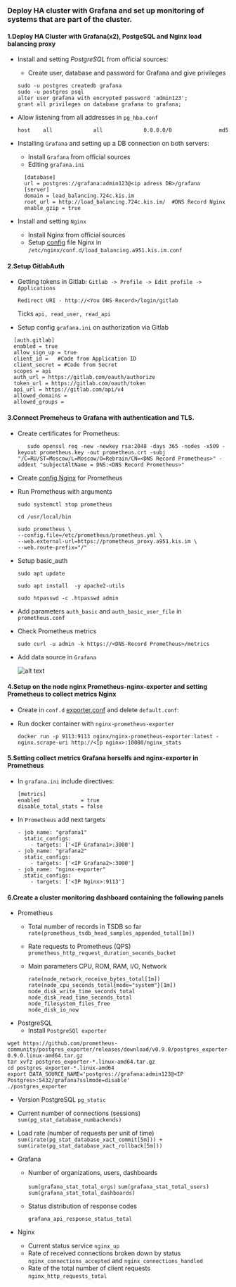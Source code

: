 ### Deploy HA cluster with Grafana and set up monitoring of systems that are part of the cluster.
#### 1.Deploy HA Cluster with Grafana(x2), PostgeSQL and Nginx load balancing proxy
- Install and setting *PostgreSQL* from official sources:
  - Create user, database and password for Grafana and give privileges
  ```sudo -u postgres createuser grafana
  sudo -u postgres createdb grafana
  sudo -u postgres psql
  alter user grafana with encrypted password 'admin123';
  grant all privileges on database grafana to grafana;

- Allow listening from all addresses in `pg_hba.conf`

  `host    all             all             0.0.0.0/0               md5`
- Installing `Grafana` and setting up a DB connection on both servers:
  - Install `Grafana` from official sources
  - Editing `grafana.ini`
  ```
    [database]
    url = postgres://grafana:admin123@<ip adress DB>/grafana
    [server]
    domain = load_balancing.724c.kis.im
    root_url = http://load_balancing.724c.kis.im/  #DNS Record Nginx
    enable_gzip = true
  ```
- Install and setting `Nginx`
  - Install Nginx from official sources
  - Setup [config](https://github.com/vadim-davydchenko/grafana_final/blob/master/load_balancing.a952.kis.im.conf) file Nginx in `/etc/nginx/conf.d/load_balancing.a951.kis.im.conf`

#### 2.Setup GitlabAuth
- Getting tokens in Gitlab:
  `Gitlab -> Profile -> Edit profile -> Applications`
  
  `Redirect URI - http://<You DNS Record>/login/gitlab`
  
  Ticks `api, read_user, read_api`
- Setup config `grafana.ini` on authorization via Gitlab
```
  [auth.gitlab]
  enabled = true
  allow_sign_up = true
  client_id =   #Code from Application ID
  client_secret = #Code from Secret
  scopes = api
  auth_url = https://gitlab.com/oauth/authorize
  token_url = https://gitlab.com/oauth/token
  api_url = https://gitlab.com/api/v4
  allowed_domains =
  allowed_groups = 
```

#### 3.Connect Promeheus to Grafana with authentication and TLS.
- Create certificates for Prometheus:
  ```sudo mkdir -p /etc/prometheus-certs && cd /etc/prometheus-certs
     sudo openssl req -new -newkey rsa:2048 -days 365 -nodes -x509 -keyout prometheus.key -out prometheus.crt -subj "/C=RU/ST=Moscow/L=Moscow/O=Rebrain/CN=<DNS Record Prometheus>" -addext "subjectAltName = DNS:<DNS Record Prometheus>"
- Create [config Nginx](https://github.com/vadim-davydchenko/grafana_final/blob/master/prometheus.conf) for Prometheus
- Run Prometheus with arguments

  `sudo systemctl stop prometheus`
  
  `cd /usr/local/bin`
  ```
  sudo prometheus \
  --config.file=/etc/prometheus/prometheus.yml \
  --web.external-url=https://prometheus_proxy.a951.kis.im \
  --web.route-prefix="/"
  ```
- Setup basic_auth

  `sudo apt update`
  
  `sudo apt install  -y apache2-utils`
  
  `sudo htpasswd -c .htpasswd admin`
  
- Add parameters `auth_basic` and `auth_basic_user_file` in `prometheus.conf`
- Check Prometheus metrics
  
  `sudo curl -u admin -k https://<DNS-Record Prometheus>/metrics`
- Add data source in `Grafana`
  
  ![alt text](https://github.com/vadim-davydchenko/grafana_final/blob/master/Data%20Source%20Grafana.jpg)
  
#### 4.Setup on the node nginx Prometheus-nginx-exporter and setting Prometheus to collect metrics Nginx

- Create in `conf.d` [exporter.conf](https://github.com/vadim-davydchenko/grafana_final/blob/master/exporter.conf) and delete `default.conf`:
- Run docker container with `nginx-prometheus-exporter`

  `docker run -p 9113:9113 nginx/nginx-prometheus-exporter:latest -nginx.scrape-uri http://<Ip nginx>:10080/nginx_stats`
#### 5.Setting collect metrics Grafana herselfs and nginx-exporter in Prometheus

- In `grafana.ini` include directives:
  ```
  [metrics]
  enabled             = true
  disable_total_stats = false
  ```
- In `Prometheus` add next targets
  
  ```
  - job_name: "grafana1"
    static_configs:
      - targets: ['<IP Grafana1>:3000']
  - job_name: "grafana2"
    static_configs:
      - targets: ['<IP Grafana2>:3000']
  - job_name: "nginx-exporter"
    static_configs:
      - targets: ['<IP Nginx>:9113']
  ```
#### 6.Create a cluster monitoring dashboard containing the following panels

- Prometheus
  - Total number of records in TSDB so far   `rate(prometheus_tsdb_head_samples_appended_total[1m])`
  - Rate requests to Prometheus (QPS)        `prometheus_http_request_duration_seconds_bucket`
  - Main parameters CPU, ROM, RAM, I/O, Network
    
    ```
    rate(node_network_receive_bytes_total[1m])
    rate(node_cpu_seconds_total{mode="system"}[1m])
    node_disk_write_time_seconds_total
    node_disk_read_time_seconds_total
    node_filesystem_files_free
    node_disk_io_now
    ```
- PostgreSQL
  - Install `PostgreSQl exporter`

```
wget https://github.com/prometheus-community/postgres_exporter/releases/download/v0.9.0/postgres_exporter-0.9.0.linux-amd64.tar.gz
tar xvfz postgres_exporter-*.linux-amd64.tar.gz
cd postgres_exporter-*.linux-amd64
export DATA_SOURCE_NAME='postgres://grafana:admin123@<IP Postgres>:5432/grafana?sslmode=disable'
./postgres_exporter
```
  - Version PostgreSQL        `pg_static`
  - Current number of connections (sessions)     `sum(pg_stat_database_numbackends)`
  - Load rate (number of requests per unit of time)     `sum(irate(pg_stat_database_xact_commit[5m])) + sum(irate(pg_stat_database_xact_rollback[5m]))` 
 
- Grafana
  - Number of organizations, users, dashboards  
 
    `sum(grafana_stat_total_orgs)`
    `sum(grafana_stat_total_users)`
    `sum(grafana_stat_total_dashboards)`
    
  - Status distribution of response codes
  
    `grafana_api_response_status_total`
- Nginx
  - Current status service    `nginx_up`
  - Rate of received connections broken down by status     `nginx_connections_accepted` and `nginx_connections_handled`
  - Rate of the total number of client requests   `nginx_http_requests_total`
   
